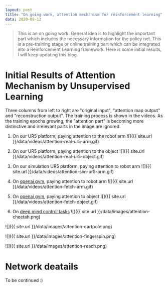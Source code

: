 ```yaml
---
layout: post
title: "On going work, attention mechanism for reinforcement learning"
data: 2020-08-12
---
```


> This is an on going work. General idea is to highlight the important part which includes the necessary
information for the policy net. This is a pre-training stage or online training part which can be integrated into
a Reinforcement Learning framework. Here is some initial results, I will keep updating this blog.

# Initial Results of Attention Mechanism by Unsupervised Learning

Three columns from left to right are "original input", "attention map output" and "reconstruction output". The training process is shown in the videos. As the training epochs growing, the "attention part" is becoming more distinctive and irrelevant parts in the image are ignored.

1. On our UR5 platform, paying attention to the robot arm
![]({{ site.url }}/data/videos/attention-real-ur5-arm.gif)

2. On our UR5 platform, paying attention to the object
![]({{ site.url }}/data/videos/attention-real-ur5-object.gif)

3. On our simulation UR5 platform, paying attention to robot arm
![]({{ site.url }}/data/videos/attention-sim-ur5-arm.gif)

4. On [openai gym](https://gym.openai.com/), paying attention to robot arm
![]({{ site.url }}/data/videos/attention-fetch-arm.gif)

5. On [openai gym](https://gym.openai.com/), paying attention to object
![]({{ site.url }}/data/videos/attention-fetch-object.gif)

6. On [deep mind control tasks](https://deepmind.com/research/open-source/deepmind-control-suite)
![]({{ site.url }}/data/images/attention-cheetah.png)

![]({{ site.url }}/data/images/attention-cartpole.png)

![]({{ site.url }}/data/images/attention-fingerspin.png)

![]({{ site.url }}/data/images/attention-reach.png)

# Network deatails

To be continued :)
